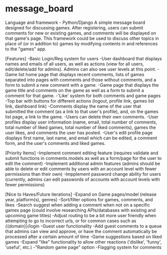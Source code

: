 # message_board
Language and framework - Python/Django
A simple message board designed for discussing games. After registering, users can submit comments for new or existing games, and comments will be displayed on that game's page. This framework could be used to discuss other topics in place of (or in addition to) games by modifying contents in and references to the "games" app.

[Features]
-Basic Login/Reg system for users
-User dashboard that displays names and emails of all users, as well as actions (view for all users, edit/delete/add for admins). Admins can also see user levels at this point.
-Game list home page that displays recent comments, lists of games separated into pages with comments and those without comments, and a form to submit a new comment with a game.
-Game page that displays the game title and comments on the game as well as a form to submit a comment for that game.
-'Like' system for both comments and game pages
-Top bar with buttons for different actions (logout, profile link, games list link, dashboard link)
-Comments display the name of the user that submitted the comment (as a link to that user's profile), and, on the games list page, a link to the game.
-Users can delete their own comments.
-User profiles display user information (name, email, total number of comments, total number of liked games, total number of liked comments), games the user likes, and comments the user has posted.
-User's edit profile page displays first name, last name, and email which can be edited, a comment form, and the user's comments and liked games.

[Priority Items]
-Implement comment editing feature (requires validate and submit functions in comments.models as well as a form/page for the user to edit the comment)
-Implement additional admin features (admins should be able to delete or edit comments by users with an account level with fewer permissions than their own)
-Impplement password change ability for users (currently, admins can edit passwords of accounts with account levels with fewer permissions)

[Nice to Haves/Future iterations]
-Expand on Game pages/model (release year, platform(s), genres)
-Sort/filter options for games, comments, and likes
-Search suggest when adding a comment when not on a specific games page (could involve researching APIs/databases with existing and upcoming game titles)
-Adjust routing to be a bit more user friendly when attempting to go to incorrect urls, or for common cases such as {{domain}}/login
-Guest user functionality
-Add guest comments to a queue that admins can view and approve, or have the comment automatically be processed after a certain amount of time
-Game suggestions based on liked games
-Expand "like" functionality to allow other reactions ('dislike', 'funny', 'useful', etc.)
-"Random game page" option
-Flagging system for comments
